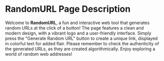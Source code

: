 # RandomURL Page Description

Welcome to **RandomURL**, a fun and interactive web tool that generates random URLs at the click of a button! The page features a clean and modern design, with a vibrant logo and a user-friendly interface. Simply press the "Generate Random URL" button to create a unique link, displayed in colorful text for added flair. Please remember to check the authenticity of the generated URLs, as they are created algorithmically. Enjoy exploring a world of random web addresses!
